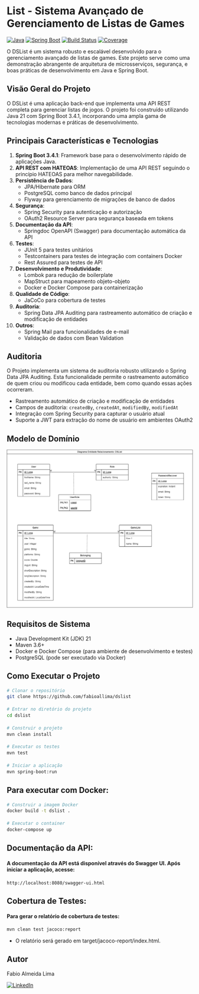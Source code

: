 ﻿# List - Sistema Avançado de Gerenciamento de Listas de Games

[![Java](https://img.shields.io/badge/Java-21-red.svg)](https://www.oracle.com/java/)
[![Spring Boot](https://img.shields.io/badge/Spring%20Boot-3.4.1-green.svg)](https://spring.io/projects/spring-boot)
[![Build Status](https://img.shields.io/badge/build-passing-brightgreen.svg)]()
[![Coverage](https://img.shields.io/badge/coverage-100%25-green.svg)]()

O DSList é um sistema robusto e escalável desenvolvido para o gerenciamento avançado de listas de games. Este projeto serve como uma demonstração abrangente de arquitetura de microsserviços, segurança, e boas práticas de desenvolvimento em Java e Spring Boot.

## Visão Geral do Projeto

O DSList é uma aplicação back-end que implementa uma API REST completa para gerenciar listas de jogos. O projeto foi construído utilizando Java 21 com Spring Boot 3.4.1, incorporando uma ampla gama de tecnologias modernas e práticas de desenvolvimento.

## Principais Características e Tecnologias

1. **Spring Boot 3.4.1**: Framework base para o desenvolvimento rápido de aplicações Java.
2. **API REST com HATEOAS**: Implementação de uma API REST seguindo o princípio HATEOAS para melhor navegabilidade.
3. **Persistência de Dados**:
    - JPA/Hibernate para ORM
    - PostgreSQL como banco de dados principal
    - Flyway para gerenciamento de migrações de banco de dados
4. **Segurança**:
    - Spring Security para autenticação e autorização
    - OAuth2 Resource Server para segurança baseada em tokens
5. **Documentação da API**:
    - Springdoc OpenAPI (Swagger) para documentação automática da API
6. **Testes**:
    - JUnit 5 para testes unitários
    - Testcontainers para testes de integração com containers Docker
    - Rest Assured para testes de API
7. **Desenvolvimento e Produtividade**:
    - Lombok para redução de boilerplate
    - MapStruct para mapeamento objeto-objeto
    - Docker e Docker Compose para containerização
8. **Qualidade de Código**:
    - JaCoCo para cobertura de testes
9. **Auditoria**:
   - Spring Data JPA Auditing para rastreamento automático de criação e modificação de entidades
10. **Outros**:
    - Spring Mail para funcionalidades de e-mail
    - Validação de dados com Bean Validation

## Auditoria

O Projeto implementa um sistema de auditoria robusto utilizando o Spring Data JPA Auditing. Esta funcionalidade permite o rastreamento automático de quem criou ou modificou cada entidade, bem como quando essas ações ocorreram.

- Rastreamento automático de criação e modificação de entidades
- Campos de auditoria: `createdBy`, `createdAt`, `modifiedBy`, `modifiedAt`
- Integração com Spring Security para capturar o usuário atual
- Suporte a JWT para extração do nome de usuário em ambientes OAuth2


## Modelo de Domínio
![Modelo de domínio](https://raw.githubusercontent.com/fabioallima/dslist/refs/heads/main/src/main/resources/assets/dslist-model.png)

## Requisitos de Sistema

- Java Development Kit (JDK) 21
- Maven 3.6+
- Docker e Docker Compose (para ambiente de desenvolvimento e testes)
- PostgreSQL (pode ser executado via Docker)

## Como Executar o Projeto

```bash
# Clonar o repositório
git clone https://github.com/fabioallima/dslist

# Entrar no diretório do projeto
cd dslist

# Construir o projeto
mvn clean install

# Executar os testes
mvn test

# Iniciar a aplicação
mvn spring-boot:run
```

## Para executar com Docker:

```bash
# Construir a imagem Docker
docker build -t dslist .

# Executar o container
docker-compose up
```

## Documentação da API:
#### A documentação da API está disponível através do Swagger UI. Após iniciar a aplicação, acesse:

```text
http://localhost:8080/swagger-ui.html
```

## Cobertura de Testes:
#### Para gerar o relatório de cobertura de testes:

```bash
mvn clean test jacoco:report
```

- O relatório será gerado em target/jacoco-report/index.html.

## Autor

Fabio Almeida Lima

[![LinkedIn](https://img.shields.io/badge/LinkedIn-Fabio%20Almeida%20Lima-blue.svg)](https://www.linkedin.com/in/fabio-alima/)

